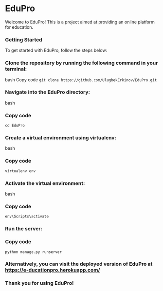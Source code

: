 # EduPro
Welcome to EduPro! This is a project aimed at providing an online platform for education.

### Getting Started
To get started with EduPro, follow the steps below:

### Clone the repository by running the following command in your terminal:
bash
Copy code
```git clone https://github.com/UlugbekErkinov/EduPro.git```
### Navigate into the EduPro directory:
bash
### Copy code
```cd EduPro```
### Create a virtual environment using virtualenv:
bash
### Copy code
```pip install virtualenv
virtualenv env 
```
### Activate the virtual environment:
bash
### Copy code
```env\Scripts\activate```
### Run the server:
### Copy code
```python manage.py runserver```
### Alternatively, you can visit the deployed version of EduPro at https://e-ducationpro.herokuapp.com/

### Thank you for using EduPro!



